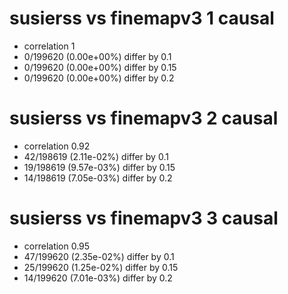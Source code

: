 # susierss vs finemapv3  1 causal

- correlation 1
- 0/199620 (0.00e+00%) differ by 0.1
- 0/199620 (0.00e+00%) differ by 0.15
- 0/199620 (0.00e+00%) differ by 0.2


# susierss vs finemapv3  2 causal

- correlation 0.92
- 42/198619 (2.11e-02%) differ by 0.1
- 19/198619 (9.57e-03%) differ by 0.15
- 14/198619 (7.05e-03%) differ by 0.2


# susierss vs finemapv3  3 causal

- correlation 0.95
- 47/199620 (2.35e-02%) differ by 0.1
- 25/199620 (1.25e-02%) differ by 0.15
- 14/199620 (7.01e-03%) differ by 0.2



